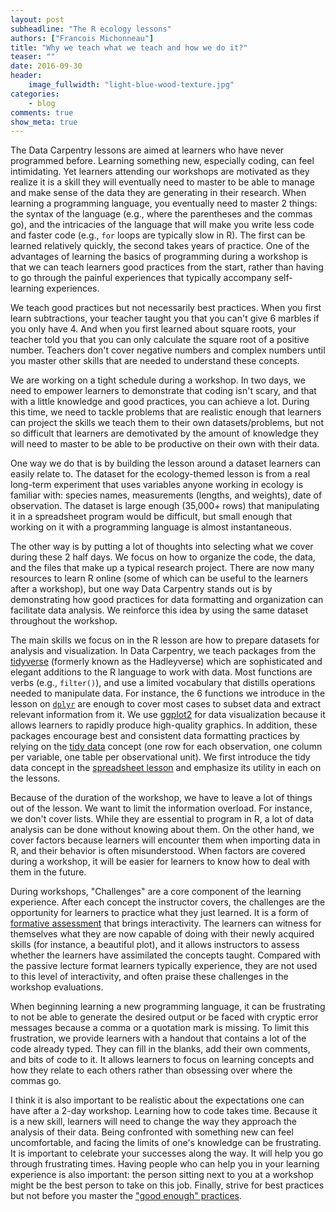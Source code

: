 ```yaml
---
layout: post
subheadline: "The R ecology lessons"
authors: ["Francois Michonneau"]
title: "Why we teach what we teach and how we do it?"
teaser: ""
date: 2016-09-30
header:
    image_fullwidth: "light-blue-wood-texture.jpg"
categories:
    - blog
comments: true
show_meta: true
---
```



The Data Carpentry lessons are aimed at learners who have never programmed
before. Learning something new, especially coding, can feel intimidating. Yet
learners attending our workshops are motivated as they realize it is a skill
they will eventually need to master to be able to manage and make sense of the
data they are generating in their research. When learning a programming
language, you eventually need to master 2 things: the syntax of the language
(e.g., where the parentheses and the commas go), and the intricacies of the
language that will make you write less code and faster code (e.g., `for` loops
are typically slow in R). The first can be learned relatively quickly, the
second takes years of practice. One of the advantages of learning the basics of
programming during a workshop is that we can teach learners good practices from
the start, rather than having to go through the painful experiences that
typically accompany self-learning experiences.

We teach good practices but not necessarily best practices. When you first learn
subtractions, your teacher taught you that you can't give 6 marbles if you only
have 4. And when you first learned about square roots, your teacher told you
that you can only calculate the square root of a positive number. Teachers don't
cover negative numbers and complex numbers until you master other skills that
are needed to understand these concepts.

We are working on a tight schedule during a workshop. In two days, we need to
empower learners to demonstrate that coding isn't scary, and that with a little
knowledge and good practices, you can achieve a lot. During this time, we need
to tackle problems that are realistic enough that learners can project the
skills we teach them to their own datasets/problems, but not so difficult that
learners are demotivated by the amount of knowledge they will need to master to
be able to be productive on their own with their data.

One way we do that is by building the lesson around a dataset learners can
easily relate to. The dataset for the ecology-themed lesson is from a real
long-term experiment that uses variables anyone working in ecology is familiar
with: species names, measurements (lengths, and weights), date of
observation. The dataset is large enough (35,000+ rows) that manipulating it in
a spreadsheet program would be difficult, but small enough that working on it
with a programming language is almost instantaneous.

The other way is by putting a lot of thoughts into selecting what we cover
during these 2 half days. We focus on how to organize the code, the data, and
the files that make up a typical research project. There are now many resources
to learn R online (some of which can be useful to the learners after a
workshop), but one way Data Carpentry stands out is by demonstrating how good
practices for data formatting and organization can facilitate data analysis. We
reinforce this idea by using the same dataset throughout the workshop.

The main skills we focus on in the R lesson are how to prepare datasets for
analysis and visualization. In Data Carpentry, we teach packages from the
[tidyverse]() (formerly known as the Hadleyverse) which are sophisticated and
elegant additions to the R language to work with data. Most functions are verbs
(e.g., `filter()`), and use a limited vocabulary that distills operations needed
to manipulate data. For instance, the 6 functions we introduce in the lesson on
[`dplyr`]() are enough to cover most cases to subset data and extract relevant
information from it. We use [ggplot2]() for data visualization because it allows
learners to rapidly produce high-quality graphics. In addition, these packages
encourage best and consistent data formatting practices by relying on the
[tidy data]() concept (one row for each observation, one column per variable,
one table per observational unit). We first introduce the tidy data concept in
the [spreadsheet lesson]() and emphasize its utility in each on the lessons.

Because of the duration of the workshop, we have to leave a lot of things out of
the lesson. We want to limit the information overload. For instance, we don't
cover lists. While they are essential to program in R, a lot of data analysis
can be done without knowing about them. On the other hand, we cover factors
because learners will encounter them when importing data in R, and their
behavior is often misunderstood. When factors are covered during a workshop, it
will be easier for learners to know how to deal with them in the future.

During workshops, "Challenges" are a core component of the learning
experience. After each concept the instructor covers, the challenges are the
opportunity for learners to practice what they just learned. It is a form of
[formative assessment]() that brings interactivity. The learners can witness for
themselves what they are now capable of doing with their newly acquired skills
(for instance, a beautiful plot), and it allows instructors to assess whether
the learners have assimilated the concepts taught. Compared with the passive
lecture format learners typically experience, they are not used to this level of
interactivity, and often praise these challenges in the workshop evaluations.

When beginning learning a new programming language, it can be frustrating to not
be able to generate the desired output or be faced with cryptic error messages
because a comma or a quotation mark is missing. To limit this frustration, we
provide learners with a handout that contains a lot of the code already
typed. They can fill in the blanks, add their own comments, and bits of code to
it. It allows learners to focus on learning concepts and how they relate to each
others rather than obsessing over where the commas go.

I think it is also important to be realistic about the expectations one can have
after a 2-day workshop. Learning how to code takes time. Because it is a new
skill, learners will need to change the way they approach the analysis of their
data. Being confronted with something new can feel uncomfortable, and facing the
limits of one's knowledge can be frustrating. It is important to celebrate your
successes along the way. It will help you go through frustrating times. Having
people who can help you in your learning experience is also important: the
person sitting next to you at a workshop might be the best person to take on
this job. Finally, strive for best practices but not before you master the
["good enough" practices]().

